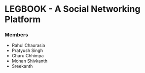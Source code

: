 
# LEGBOOK - A Social Networking Platform

### Members
* Rahul Chaurasia
* Pratyush Singh
* Charu Chhimpa
* Mohan Shivkanth
* Sreekanth

